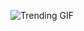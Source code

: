 
<!-- GIF_SECTION -->
![Trending GIF](https://media3.giphy.com/media/v1.Y2lkPThiYjIxNzcyMmQ3OG9qc2hzZmJudTN6eDB4NDl2cDlpZDNpZHBhcDlwb2NwcjFkbCZlcD12MV9naWZzX3NlYXJjaCZjdD1n/3oKIPnAiaMCws8nOsE/giphy.gif)
<!-- END_GIF_SECTION -->
